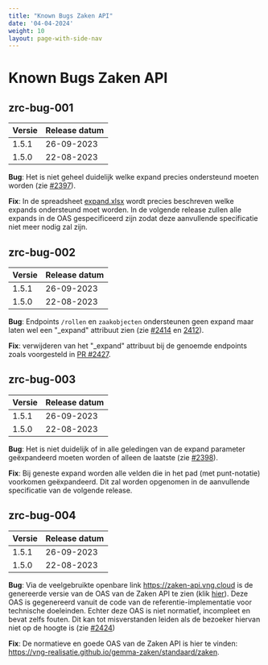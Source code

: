 ```yaml
---
title: "Known Bugs Zaken API"
date: '04-04-2024'
weight: 10
layout: page-with-side-nav
---
```


# Known Bugs Zaken API

## zrc-bug-001

Versie   | Release datum
-------- | -------------
1.5.1    | 26-09-2023
1.5.0    | 22-08-2023

**Bug**: Het is niet geheel duidelijk welke expand precies ondersteund moeten worden (zie [#2397](https://github.com/VNG-Realisatie/gemma-zaken/issues/2397)).

**Fix**: In de spreadsheet [expand.xlsx](https://github.com/VNG-Realisatie/gemma-zaken/files/14162505/expand.1.xlsx) wordt precies beschreven welke expands ondersteund moet worden. In de volgende release zullen alle expands in de OAS gespecificeerd zijn zodat deze aanvullende specificatie niet meer nodig zal zijn.

## zrc-bug-002

Versie   | Release datum
-------- | -------------
1.5.1    | 26-09-2023
1.5.0    | 22-08-2023

**Bug**: Endpoints `/rollen` en `zaakobjecten` ondersteunen geen expand maar laten wel een "_expand" attribuut zien (zie [#2414](https://github.com/VNG-Realisatie/gemma-zaken/issues/2414) en [2412](https://github.com/VNG-Realisatie/gemma-zaken/issues/2412)).

**Fix**: verwijderen van het "_expand" attribuut bij de genoemde endpoints zoals voorgesteld in [PR #2427](https://github.com/VNG-Realisatie/gemma-zaken/pull/2427).

## zrc-bug-003

Versie   | Release datum
-------- | -------------
1.5.1    | 26-09-2023
1.5.0    | 22-08-2023

**Bug**: Het is niet duidelijk of in alle geledingen van de expand parameter geëxpandeerd moeten worden of alleen de laatste (zie [#2398](https://github.com/VNG-Realisatie/gemma-zaken/issues/2398)).

**Fix**: Bij geneste expand worden alle velden die in het pad (met punt-notatie) voorkomen geëxpandeerd. Dit zal worden opgenomen in de aanvullende specificatie van de volgende release.


## zrc-bug-004

Versie   | Release datum
-------- | -------------
1.5.1    | 26-09-2023
1.5.0    | 22-08-2023

**Bug**: Via de veelgebruikte openbare link https://zaken-api.vng.cloud  is de genereerde versie van de OAS van de Zaken API te zien (klik [hier](https://redocly.github.io/redoc/?url=https://raw.githubusercontent.com/vng-Realisatie/zaken-api/1.5.1/src/openapi.yaml)). Deze OAS is gegenereerd vanuit de code van de referentie-implementatie voor technische doeleinden.  Echter deze OAS is niet normatief, incompleet en bevat zelfs fouten. Dit kan tot misverstanden leiden als de bezoeker hiervan niet op de hoogte is (zie [#2424](https://github.com/VNG-Realisatie/gemma-zaken/issues/2424))

**Fix**: De normatieve en goede OAS van de Zaken API is hier te vinden: https://vng-realisatie.github.io/gemma-zaken/standaard/zaken.